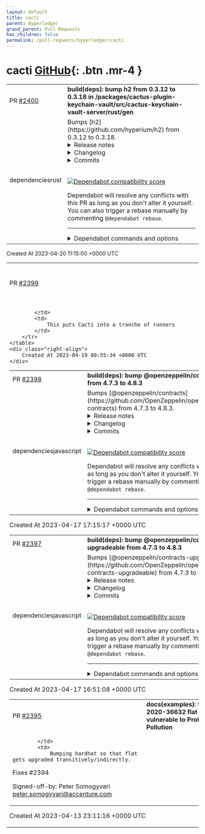 ```yaml
---
layout: default
title: cacti
parent: Hyperledger
grand_parent: Pull Requests
has_children: false
permalink: /pull-requests/hyperledger/cacti
---
```


# cacti <span class="fs-3 right-align">[GitHub](https://github.com/hyperledger/cacti){: .btn .mr-4 }</span>


<div>
    <table>
        <tr>
            <td>
                PR <a href="https://github.com/hyperledger/cacti/pull/2400" class=".btn">#2400</a>
            </td>
            <td>
                <b>
                    build(deps): bump h2 from 0.3.12 to 0.3.18 in /packages/cactus-plugin-keychain-vault/src/cactus-keychain-vault-server/rust/gen
                </b>
            </td>
        </tr>
        <tr>
            <td>
                <span class="chip">dependencies</span><span class="chip">rust</span>
            </td>
            <td>
                Bumps [h2](https://github.com/hyperium/h2) from 0.3.12 to 0.3.18.
<details>
<summary>Release notes</summary>
<p><em>Sourced from <a href="https://github.com/hyperium/h2/releases">h2's releases</a>.</em></p>
<blockquote>
<h2>v0.3.18</h2>
<h2>What's Changed</h2>
<ul>
<li>fix: pending-accept remotely-reset streams pattern was checking is_local by <a href="https://github.com/seanmonstar"><code>@​seanmonstar</code></a> in <a href="https://redirect.github.com/hyperium/h2/pull/676">hyperium/h2#676</a></li>
</ul>
<h2>v0.3.17</h2>
<h2>What's Changed</h2>
<ul>
<li>Add <code>Error::is_library()</code> method to check if the originated inside <code>h2</code>.</li>
<li>Add <code>max_pending_accept_reset_streams(usize)</code> option to client and server
builders.</li>
<li>Fix theoretical memory growth when receiving too many HEADERS and then
RST_STREAM frames faster than an application can accept them off the queue.
(CVE-2023-26964)</li>
</ul>
<h2>v0.3.16</h2>
<h2>What's Changed</h2>
<ul>
<li>Set <code>Protocol</code> extension on requests when received Extended CONNECT requests.</li>
<li>Remove <code>B: Unpin + 'static</code> bound requiremented of bufs</li>
<li>Fix releasing of frames when stream is finished, reducing memory usage.</li>
<li>Fix panic when trying to send data and connection window is available, but stream window is not.</li>
<li>Fix spurious wakeups when stream capacity is not available.</li>
</ul>
<h2>New Contributors</h2>
<ul>
<li><a href="https://github.com/vi"><code>@​vi</code></a> made their first contribution in <a href="https://redirect.github.com/hyperium/h2/pull/646">hyperium/h2#646</a></li>
<li><a href="https://github.com/silence-coding"><code>@​silence-coding</code></a> made their first contribution in <a href="https://redirect.github.com/hyperium/h2/pull/651">hyperium/h2#651</a></li>
<li><a href="https://github.com/gtsiam"><code>@​gtsiam</code></a> made their first contribution in <a href="https://redirect.github.com/hyperium/h2/pull/649">hyperium/h2#649</a></li>
<li><a href="https://github.com/howardjohn"><code>@​howardjohn</code></a> made their first contribution in <a href="https://redirect.github.com/hyperium/h2/pull/658">hyperium/h2#658</a></li>
<li><a href="https://github.com/cloneable"><code>@​cloneable</code></a> made their first contribution in <a href="https://redirect.github.com/hyperium/h2/pull/655">hyperium/h2#655</a></li>
<li><a href="https://github.com/aftersnow"><code>@​aftersnow</code></a> made their first contribution in <a href="https://redirect.github.com/hyperium/h2/pull/657">hyperium/h2#657</a></li>
<li><a href="https://github.com/vadim-eg"><code>@​vadim-eg</code></a> made their first contribution in <a href="https://redirect.github.com/hyperium/h2/pull/661">hyperium/h2#661</a></li>
</ul>
<h2>v0.3.15</h2>
<h2>What's Changed</h2>
<ul>
<li>Remove <code>B: Buf</code> bound on <code>SendStream</code>'s parameter by <a href="https://github.com/djkoloski"><code>@​djkoloski</code></a> in <a href="https://redirect.github.com/hyperium/h2/pull/614">hyperium/h2#614</a></li>
<li>add accessor for StreamId u32 by <a href="https://github.com/ehaydenr"><code>@​ehaydenr</code></a> in <a href="https://redirect.github.com/hyperium/h2/pull/639">hyperium/h2#639</a></li>
</ul>
<h2>New Contributors</h2>
<ul>
<li><a href="https://github.com/ehaydenr"><code>@​ehaydenr</code></a> made their first contribution in <a href="https://redirect.github.com/hyperium/h2/pull/639">hyperium/h2#639</a></li>
</ul>
<h2>v0.3.14</h2>
<ul>
<li>Add <code>Error::is_reset</code> function.</li>
<li>Bump MSRV to Rust 1.56.</li>
<li>Return <code>RST_STREAM(NO_ERROR)</code> when the server early responds.</li>
</ul>
<h2>New Contributors</h2>
<ul>
<li><a href="https://github.com/djkoloski"><code>@​djkoloski</code></a> made their first contribution in <a href="https://redirect.github.com/hyperium/h2/pull/616">hyperium/h2#616</a></li>
<li><a href="https://github.com/bruceg"><code>@​bruceg</code></a> made their first contribution in <a href="https://redirect.github.com/hyperium/h2/pull/618">hyperium/h2#618</a></li>
<li><a href="https://github.com/ryanrussell"><code>@​ryanrussell</code></a> made their first contribution in <a href="https://redirect.github.com/hyperium/h2/pull/620">hyperium/h2#620</a></li>
<li><a href="https://github.com/kckeiks"><code>@​kckeiks</code></a> made their first contribution in <a href="https://redirect.github.com/hyperium/h2/pull/625">hyperium/h2#625</a></li>
<li><a href="https://github.com/erebe"><code>@​erebe</code></a> made their first contribution in <a href="https://redirect.github.com/hyperium/h2/pull/634">hyperium/h2#634</a></li>
</ul>
<!-- raw HTML omitted -->
</blockquote>
<p>... (truncated)</p>
</details>
<details>
<summary>Changelog</summary>
<p><em>Sourced from <a href="https://github.com/hyperium/h2/blob/master/CHANGELOG.md">h2's changelog</a>.</em></p>
<blockquote>
<h1>0.3.18 (April 17, 2023)</h1>
<ul>
<li>Fix panic because of opposite check in <code>is_remote_local()</code>.</li>
</ul>
<h1>0.3.17 (April 13, 2023)</h1>
<ul>
<li>Add <code>Error::is_library()</code> method to check if the originated inside <code>h2</code>.</li>
<li>Add <code>max_pending_accept_reset_streams(usize)</code> option to client and server
builders.</li>
<li>Fix theoretical memory growth when receiving too many HEADERS and then
RST_STREAM frames faster than an application can accept them off the queue.
(CVE-2023-26964)</li>
</ul>
<h1>0.3.16 (February 27, 2023)</h1>
<ul>
<li>Set <code>Protocol</code> extension on requests when received Extended CONNECT requests.</li>
<li>Remove <code>B: Unpin + 'static</code> bound requiremented of bufs</li>
<li>Fix releasing of frames when stream is finished, reducing memory usage.</li>
<li>Fix panic when trying to send data and connection window is available, but stream window is not.</li>
<li>Fix spurious wakeups when stream capacity is not available.</li>
</ul>
<h1>0.3.15 (October 21, 2022)</h1>
<ul>
<li>Remove <code>B: Buf</code> bound on <code>SendStream</code>'s parameter</li>
<li>add accessor for <code>StreamId</code> u32</li>
</ul>
<h1>0.3.14 (August 16, 2022)</h1>
<ul>
<li>Add <code>Error::is_reset</code> function.</li>
<li>Bump MSRV to Rust 1.56.</li>
<li>Return <code>RST_STREAM(NO_ERROR)</code> when the server early responds.</li>
</ul>
<h1>0.3.13 (March 31, 2022)</h1>
<ul>
<li>Update private internal <code>tokio-util</code> dependency.</li>
</ul>
</blockquote>
</details>
<details>
<summary>Commits</summary>
<ul>
<li><a href="https://github.com/hyperium/h2/commit/1b9f0704ff24d5f7939d16162082c5a764a0bfaa"><code>1b9f070</code></a> v0.3.18</li>
<li><a href="https://github.com/hyperium/h2/commit/1c6fa285afe436ca2a1f8abd38a6389353f360b6"><code>1c6fa28</code></a> fix: pending-accept remotely-reset streams pattern was checking is_local</li>
<li><a href="https://github.com/hyperium/h2/commit/af4bcacf6d3770e9e3dc10fdc631fc8c0bdd472b"><code>af4bcac</code></a> v0.3.17</li>
<li><a href="https://github.com/hyperium/h2/commit/d3f37e9fbad6608ba74419c355eb1892bd55d977"><code>d3f37e9</code></a> feat: add <code>max_pending_accept_reset_streams(n)</code> options</li>
<li><a href="https://github.com/hyperium/h2/commit/5bc8e72e5fcbd8ae2d3d9bc78a1c0ef0040bcc39"><code>5bc8e72</code></a> fix: limit the amount of pending-accept reset streams</li>
<li><a href="https://github.com/hyperium/h2/commit/8088ca658d90a3874fb6b136b85776424265295b"><code>8088ca6</code></a> feat: add Error::is_library method</li>
<li><a href="https://github.com/hyperium/h2/commit/481c31d5283bf32b90c83388c037494548934971"><code>481c31d</code></a> chore: Use Cargo metadata for the MSRV build job</li>
<li><a href="https://github.com/hyperium/h2/commit/d3d50ef8123f0a1b6d16faa2d9edc01418da7c00"><code>d3d50ef</code></a> chore: Replace unmaintained/outdated GitHub Actions</li>
<li><a href="https://github.com/hyperium/h2/commit/45b9bccdfcb26cfe9907123a1e975a22eb84c44f"><code>45b9bcc</code></a> chore: set rust-version in Cargo.toml (<a href="https://redirect.github.com/hyperium/h2/issues/664">#664</a>)</li>
<li><a href="https://github.com/hyperium/h2/commit/b9dcd39915420ab1d9f4a8ad0f96c86af8f86558"><code>b9dcd39</code></a> v0.3.16</li>
<li>Additional commits viewable in <a href="https://github.com/hyperium/h2/compare/v0.3.12...v0.3.18">compare view</a></li>
</ul>
</details>
<br />


[![Dependabot compatibility score](https://dependabot-badges.githubapp.com/badges/compatibility_score?dependency-name=h2&package-manager=cargo&previous-version=0.3.12&new-version=0.3.18)](https://docs.github.com/en/github/managing-security-vulnerabilities/about-dependabot-security-updates#about-compatibility-scores)

Dependabot will resolve any conflicts with this PR as long as you don't alter it yourself. You can also trigger a rebase manually by commenting `@dependabot rebase`.

[//]: # (dependabot-automerge-start)
[//]: # (dependabot-automerge-end)

---

<details>
<summary>Dependabot commands and options</summary>
<br />

You can trigger Dependabot actions by commenting on this PR:
- `@dependabot rebase` will rebase this PR
- `@dependabot recreate` will recreate this PR, overwriting any edits that have been made to it
- `@dependabot merge` will merge this PR after your CI passes on it
- `@dependabot squash and merge` will squash and merge this PR after your CI passes on it
- `@dependabot cancel merge` will cancel a previously requested merge and block automerging
- `@dependabot reopen` will reopen this PR if it is closed
- `@dependabot close` will close this PR and stop Dependabot recreating it. You can achieve the same result by closing it manually
- `@dependabot ignore this major version` will close this PR and stop Dependabot creating any more for this major version (unless you reopen the PR or upgrade to it yourself)
- `@dependabot ignore this minor version` will close this PR and stop Dependabot creating any more for this minor version (unless you reopen the PR or upgrade to it yourself)
- `@dependabot ignore this dependency` will close this PR and stop Dependabot creating any more for this dependency (unless you reopen the PR or upgrade to it yourself)
You can disable automated security fix PRs for this repo from the [Security Alerts page](https://github.com/hyperledger/cacti/network/alerts).

</details>
            </td>
        </tr>
    </table>
    <div class="right-align">
        Created At 2023-04-20 11:15:00 +0000 UTC
    </div>
</div>

<div>
    <table>
        <tr>
            <td>
                PR <a href="https://github.com/hyperledger/cacti/pull/2399" class=".btn">#2399</a>
            </td>
            <td>
                <b>
                    chore(ci): move to dedicated Cacti runners
                </b>
            </td>
        </tr>
        <tr>
            <td>
                
            </td>
            <td>
                This puts Cacti into a tranche of runners
            </td>
        </tr>
    </table>
    <div class="right-align">
        Created At 2023-04-19 00:55:34 +0000 UTC
    </div>
</div>

<div>
    <table>
        <tr>
            <td>
                PR <a href="https://github.com/hyperledger/cacti/pull/2398" class=".btn">#2398</a>
            </td>
            <td>
                <b>
                    build(deps): bump @openzeppelin/contracts from 4.7.3 to 4.8.3
                </b>
            </td>
        </tr>
        <tr>
            <td>
                <span class="chip">dependencies</span><span class="chip">javascript</span>
            </td>
            <td>
                Bumps [@openzeppelin/contracts](https://github.com/OpenZeppelin/openzeppelin-contracts) from 4.7.3 to 4.8.3.
<details>
<summary>Release notes</summary>
<p><em>Sourced from <a href="https://github.com/OpenZeppelin/openzeppelin-contracts/releases"><code>@​openzeppelin/contracts</code>'s releases</a>.</em></p>
<blockquote>
<h2>v4.8.3</h2>
<blockquote>
<p><strong>Note</strong>
This release contains fixes for <a href="https://github.com/OpenZeppelin/openzeppelin-contracts/security/advisories/GHSA-mx2q-35m2-x2rh">https://github.com/OpenZeppelin/openzeppelin-contracts/security/advisories/GHSA-mx2q-35m2-x2rh</a> and <a href="https://github.com/OpenZeppelin/openzeppelin-contracts/security/advisories/GHSA-93hq-5wgc-jc82">https://github.com/OpenZeppelin/openzeppelin-contracts/security/advisories/GHSA-93hq-5wgc-jc82</a>.</p>
</blockquote>
<ul>
<li><code>GovernorCompatibilityBravo</code>: Fix encoding of proposal data when signatures are missing.</li>
<li><code>TransparentUpgradeableProxy</code>: Fix transparency in case of selector clash with non-decodable calldata or payable mutability. (<a href="https://redirect.github.com/OpenZeppelin/openzeppelin-contracts/pull/4154">#4154</a>)</li>
</ul>
<h2>v4.8.2</h2>
<blockquote>
<p><strong>Note</strong>
This release contains a fix for <a href="https://github.com/OpenZeppelin/openzeppelin-contracts/security/advisories/GHSA-878m-3g6q-594q">https://github.com/OpenZeppelin/openzeppelin-contracts/security/advisories/GHSA-878m-3g6q-594q</a>.</p>
</blockquote>
<ul>
<li><code>ERC721Consecutive</code>: Fixed a bug when <code>_mintConsecutive</code> is used for batches of size 1 that could lead to balance overflow. Refer to the breaking changes section in the changelog for a note on the behavior of <code>ERC721._beforeTokenTransfer</code>.</li>
</ul>
<h3>Breaking changes</h3>
<ul>
<li><code>ERC721</code>: The internal function <code>_beforeTokenTransfer</code> no longer updates balances, which it previously did when <code>batchSize</code> was greater than 1. This change has no consequence unless a custom ERC721 extension is explicitly invoking <code>_beforeTokenTransfer</code>. Balance updates in extensions must now be done explicitly using <code>__unsafe_increaseBalance</code>, with a name that indicates that there is an invariant that has to be manually verified.</li>
</ul>
<h2>v4.8.1</h2>
<ul>
<li><code>ERC4626</code>: Use staticcall instead of call when fetching underlying ERC-20 decimals. (<a href="https://redirect.github.com/OpenZeppelin/openzeppelin-contracts/pull/3943">#3943</a>)</li>
</ul>
<h2>v4.8.0</h2>
<blockquote>
<p><strong>Note</strong>
Don't miss the section on <strong>Breaking changes</strong> at the end.</p>
</blockquote>
<ul>
<li><code>TimelockController</code>: Added a new <code>admin</code> constructor parameter that is assigned the admin role instead of the deployer account. (<a href="https://redirect.github.com/OpenZeppelin/openzeppelin-contracts/pull/3722">#3722</a>)</li>
<li><code>Initializable</code>: add internal functions <code>_getInitializedVersion</code> and <code>_isInitializing</code> (<a href="https://redirect.github.com/OpenZeppelin/openzeppelin-contracts/pull/3598">#3598</a>)</li>
<li><code>ERC165Checker</code>: add <code>supportsERC165InterfaceUnchecked</code> for consulting individual interfaces without the full ERC165 protocol. (<a href="https://redirect.github.com/OpenZeppelin/openzeppelin-contracts/pull/3339">#3339</a>)</li>
<li><code>Address</code>: optimize <code>functionCall</code> by calling <code>functionCallWithValue</code> directly. (<a href="https://redirect.github.com/OpenZeppelin/openzeppelin-contracts/pull/3468">#3468</a>)</li>
<li><code>Address</code>: optimize <code>functionCall</code> functions by checking contract size only if there is no returned data. (<a href="https://redirect.github.com/OpenZeppelin/openzeppelin-contracts/pull/3469">#3469</a>)</li>
<li><code>Governor</code>: make the <code>relay</code> function payable, and add support for EOA payments. (<a href="https://redirect.github.com/OpenZeppelin/openzeppelin-contracts/pull/3730">#3730</a>)</li>
<li><code>GovernorCompatibilityBravo</code>: remove unused <code>using</code> statements. (<a href="https://redirect.github.com/OpenZeppelin/openzeppelin-contracts/pull/3506">#3506</a>)</li>
<li><code>ERC20</code>: optimize <code>_transfer</code>, <code>_mint</code> and <code>_burn</code> by using <code>unchecked</code> arithmetic when possible. (<a href="https://redirect.github.com/OpenZeppelin/openzeppelin-contracts/pull/3513">#3513</a>)</li>
<li><code>ERC20Votes</code>, <code>ERC721Votes</code>: optimize <code>getPastVotes</code> for looking up recent checkpoints. (<a href="https://redirect.github.com/OpenZeppelin/openzeppelin-contracts/pull/3673">#3673</a>)</li>
<li><code>ERC20FlashMint</code>: add an internal <code>_flashFee</code> function for overriding. (<a href="https://redirect.github.com/OpenZeppelin/openzeppelin-contracts/pull/3551">#3551</a>)</li>
<li><code>ERC4626</code>: use the same <code>decimals()</code> as the underlying asset by default (if available). (<a href="https://redirect.github.com/OpenZeppelin/openzeppelin-contracts/pull/3639">#3639</a>)</li>
<li><code>ERC4626</code>: add internal <code>_initialConvertToShares</code> and <code>_initialConvertToAssets</code> functions to customize empty vaults behavior. (<a href="https://redirect.github.com/OpenZeppelin/openzeppelin-contracts/pull/3639">#3639</a>)</li>
<li><code>ERC721</code>: optimize transfers by making approval clearing implicit instead of emitting an event. (<a href="https://redirect.github.com/OpenZeppelin/openzeppelin-contracts/pull/3481">#3481</a>)</li>
<li><code>ERC721</code>: optimize burn by making approval clearing implicit instead of emitting an event. (<a href="https://redirect.github.com/OpenZeppelin/openzeppelin-contracts/pull/3538">#3538</a>)</li>
<li><code>ERC721</code>: Fix balance accounting when a custom <code>_beforeTokenTransfer</code> hook results in a transfer of the token under consideration. (<a href="https://redirect.github.com/OpenZeppelin/openzeppelin-contracts/pull/3611">#3611</a>)</li>
<li><code>ERC721</code>: use unchecked arithmetic for balance updates. (<a href="https://redirect.github.com/OpenZeppelin/openzeppelin-contracts/pull/3524">#3524</a>)</li>
<li><code>ERC721Consecutive</code>: Implementation of EIP-2309 that allows batch minting of ERC721 tokens during construction. (<a href="https://redirect.github.com/OpenZeppelin/openzeppelin-contracts/pull/3311">#3311</a>)</li>
<li><code>ReentrancyGuard</code>: Reduce code size impact of the modifier by using internal functions. (<a href="https://redirect.github.com/OpenZeppelin/openzeppelin-contracts/pull/3515">#3515</a>)</li>
<li><code>SafeCast</code>: optimize downcasting of signed integers. (<a href="https://redirect.github.com/OpenZeppelin/openzeppelin-contracts/pull/3565">#3565</a>)</li>
<li><code>ECDSA</code>: Remove redundant check on the <code>v</code> value. (<a href="https://redirect.github.com/OpenZeppelin/openzeppelin-contracts/pull/3591">#3591</a>)</li>
<li><code>VestingWallet</code>: add <code>releasable</code> getters. (<a href="https://redirect.github.com/OpenZeppelin/openzeppelin-contracts/pull/3580">#3580</a>)</li>
<li><code>VestingWallet</code>: remove unused library <code>Math.sol</code>. (<a href="https://redirect.github.com/OpenZeppelin/openzeppelin-contracts/pull/3605">#3605</a>)</li>
<li><code>VestingWallet</code>: make constructor payable. (<a href="https://redirect.github.com/OpenZeppelin/openzeppelin-contracts/pull/3665">#3665</a>)</li>
<li><code>Create2</code>: optimize address computation by using assembly instead of <code>abi.encodePacked</code>. (<a href="https://redirect.github.com/OpenZeppelin/openzeppelin-contracts/pull/3600">#3600</a>)</li>
<li><code>Clones</code>: optimized the assembly to use only the scratch space during deployments, and optimized <code>predictDeterministicAddress</code> to use fewer operations. (<a href="https://redirect.github.com/OpenZeppelin/openzeppelin-contracts/pull/3640">#3640</a>)</li>
<li><code>Checkpoints</code>: Use procedural generation to support multiple key/value lengths. (<a href="https://redirect.github.com/OpenZeppelin/openzeppelin-contracts/pull/3589">#3589</a>)</li>
</ul>
<!-- raw HTML omitted -->
</blockquote>
<p>... (truncated)</p>
</details>
<details>
<summary>Changelog</summary>
<p><em>Sourced from <a href="https://github.com/OpenZeppelin/openzeppelin-contracts/blob/v4.8.3/CHANGELOG.md"><code>@​openzeppelin/contracts</code>'s changelog</a>.</em></p>
<blockquote>
<h2>4.8.3 (2023-04-13)</h2>
<ul>
<li><code>GovernorCompatibilityBravo</code>: Fix encoding of proposal data when signatures are missing.</li>
<li><code>TransparentUpgradeableProxy</code>: Fix transparency in case of selector clash with non-decodable calldata or payable mutability. (<a href="https://redirect.github.com/OpenZeppelin/openzeppelin-contracts/pull/4154">#4154</a>)</li>
</ul>
<h2>4.8.2 (2023-03-02)</h2>
<ul>
<li><code>ERC721Consecutive</code>: Fixed a bug when <code>_mintConsecutive</code> is used for batches of size 1 that could lead to balance overflow. Refer to the breaking changes section in the changelog for a note on the behavior of <code>ERC721._beforeTokenTransfer</code>.</li>
</ul>
<h3>Breaking changes</h3>
<ul>
<li><code>ERC721</code>: The internal function <code>_beforeTokenTransfer</code> no longer updates balances, which it previously did when <code>batchSize</code> was greater than 1. This change has no consequence unless a custom ERC721 extension is explicitly invoking <code>_beforeTokenTransfer</code>. Balance updates in extensions must now be done explicitly using <code>__unsafe_increaseBalance</code>, with a name that indicates that there is an invariant that has to be manually verified.</li>
</ul>
<h2>4.8.1 (2023-01-13)</h2>
<ul>
<li><code>ERC4626</code>: Use staticcall instead of call when fetching underlying ERC-20 decimals. (<a href="https://redirect.github.com/OpenZeppelin/openzeppelin-contracts/pull/3943">#3943</a>)</li>
</ul>
<h2>4.8.0 (2022-11-08)</h2>
<ul>
<li><code>TimelockController</code>: Added a new <code>admin</code> constructor parameter that is assigned the admin role instead of the deployer account. (<a href="https://redirect.github.com/OpenZeppelin/openzeppelin-contracts/pull/3722">#3722</a>)</li>
<li><code>Initializable</code>: add internal functions <code>_getInitializedVersion</code> and <code>_isInitializing</code> (<a href="https://redirect.github.com/OpenZeppelin/openzeppelin-contracts/pull/3598">#3598</a>)</li>
<li><code>ERC165Checker</code>: add <code>supportsERC165InterfaceUnchecked</code> for consulting individual interfaces without the full ERC165 protocol. (<a href="https://redirect.github.com/OpenZeppelin/openzeppelin-contracts/pull/3339">#3339</a>)</li>
<li><code>Address</code>: optimize <code>functionCall</code> by calling <code>functionCallWithValue</code> directly. (<a href="https://redirect.github.com/OpenZeppelin/openzeppelin-contracts/pull/3468">#3468</a>)</li>
<li><code>Address</code>: optimize <code>functionCall</code> functions by checking contract size only if there is no returned data. (<a href="https://redirect.github.com/OpenZeppelin/openzeppelin-contracts/pull/3469">#3469</a>)</li>
<li><code>Governor</code>: make the <code>relay</code> function payable, and add support for EOA payments. (<a href="https://redirect.github.com/OpenZeppelin/openzeppelin-contracts/pull/3730">#3730</a>)</li>
<li><code>GovernorCompatibilityBravo</code>: remove unused <code>using</code> statements. (<a href="https://redirect.github.com/OpenZeppelin/openzeppelin-contracts/pull/3506">#3506</a>)</li>
<li><code>ERC20</code>: optimize <code>_transfer</code>, <code>_mint</code> and <code>_burn</code> by using <code>unchecked</code> arithmetic when possible. (<a href="https://redirect.github.com/OpenZeppelin/openzeppelin-contracts/pull/3513">#3513</a>)</li>
<li><code>ERC20Votes</code>, <code>ERC721Votes</code>: optimize <code>getPastVotes</code> for looking up recent checkpoints. (<a href="https://redirect.github.com/OpenZeppelin/openzeppelin-contracts/pull/3673">#3673</a>)</li>
<li><code>ERC20FlashMint</code>: add an internal <code>_flashFee</code> function for overriding. (<a href="https://redirect.github.com/OpenZeppelin/openzeppelin-contracts/pull/3551">#3551</a>)</li>
<li><code>ERC4626</code>: use the same <code>decimals()</code> as the underlying asset by default (if available). (<a href="https://redirect.github.com/OpenZeppelin/openzeppelin-contracts/pull/3639">#3639</a>)</li>
<li><code>ERC4626</code>: add internal <code>_initialConvertToShares</code> and <code>_initialConvertToAssets</code> functions to customize empty vaults behavior. (<a href="https://redirect.github.com/OpenZeppelin/openzeppelin-contracts/pull/3639">#3639</a>)</li>
<li><code>ERC721</code>: optimize transfers by making approval clearing implicit instead of emitting an event. (<a href="https://redirect.github.com/OpenZeppelin/openzeppelin-contracts/pull/3481">#3481</a>)</li>
<li><code>ERC721</code>: optimize burn by making approval clearing implicit instead of emitting an event. (<a href="https://redirect.github.com/OpenZeppelin/openzeppelin-contracts/pull/3538">#3538</a>)</li>
<li><code>ERC721</code>: Fix balance accounting when a custom <code>_beforeTokenTransfer</code> hook results in a transfer of the token under consideration. (<a href="https://redirect.github.com/OpenZeppelin/openzeppelin-contracts/pull/3611">#3611</a>)</li>
<li><code>ERC721</code>: use unchecked arithmetic for balance updates. (<a href="https://redirect.github.com/OpenZeppelin/openzeppelin-contracts/pull/3524">#3524</a>)</li>
<li><code>ERC721Consecutive</code>: Implementation of EIP-2309 that allows batch minting of ERC721 tokens during construction. (<a href="https://redirect.github.com/OpenZeppelin/openzeppelin-contracts/pull/3311">#3311</a>)</li>
<li><code>ReentrancyGuard</code>: Reduce code size impact of the modifier by using internal functions. (<a href="https://redirect.github.com/OpenZeppelin/openzeppelin-contracts/pull/3515">#3515</a>)</li>
<li><code>SafeCast</code>: optimize downcasting of signed integers. (<a href="https://redirect.github.com/OpenZeppelin/openzeppelin-contracts/pull/3565">#3565</a>)</li>
<li><code>ECDSA</code>: Remove redundant check on the <code>v</code> value. (<a href="https://redirect.github.com/OpenZeppelin/openzeppelin-contracts/pull/3591">#3591</a>)</li>
<li><code>VestingWallet</code>: add <code>releasable</code> getters. (<a href="https://redirect.github.com/OpenZeppelin/openzeppelin-contracts/pull/3580">#3580</a>)</li>
<li><code>VestingWallet</code>: remove unused library <code>Math.sol</code>. (<a href="https://redirect.github.com/OpenZeppelin/openzeppelin-contracts/pull/3605">#3605</a>)</li>
<li><code>VestingWallet</code>: make constructor payable. (<a href="https://redirect.github.com/OpenZeppelin/openzeppelin-contracts/pull/3665">#3665</a>)</li>
<li><code>Create2</code>: optimize address computation by using assembly instead of <code>abi.encodePacked</code>. (<a href="https://redirect.github.com/OpenZeppelin/openzeppelin-contracts/pull/3600">#3600</a>)</li>
<li><code>Clones</code>: optimized the assembly to use only the scratch space during deployments, and optimized <code>predictDeterministicAddress</code> to use fewer operations. (<a href="https://redirect.github.com/OpenZeppelin/openzeppelin-contracts/pull/3640">#3640</a>)</li>
<li><code>Checkpoints</code>: Use procedural generation to support multiple key/value lengths. (<a href="https://redirect.github.com/OpenZeppelin/openzeppelin-contracts/pull/3589">#3589</a>)</li>
<li><code>Checkpoints</code>: Add new lookup mechanisms. (<a href="https://redirect.github.com/OpenZeppelin/openzeppelin-contracts/pull/3589">#3589</a>)</li>
<li><code>Arrays</code>: Add <code>unsafeAccess</code> functions that allow reading and writing to an element in a storage array bypassing Solidity's &quot;out-of-bounds&quot; check. (<a href="https://redirect.github.com/OpenZeppelin/openzeppelin-contracts/pull/3589">#3589</a>)</li>
<li><code>Strings</code>: optimize <code>toString</code>. (<a href="https://redirect.github.com/OpenZeppelin/openzeppelin-contracts/pull/3573">#3573</a>)</li>
<li><code>Ownable2Step</code>: extension of <code>Ownable</code> that makes the ownership transfers a two step process. (<a href="https://redirect.github.com/OpenZeppelin/openzeppelin-contracts/pull/3620">#3620</a>)</li>
<li><code>Math</code> and <code>SignedMath</code>: optimize function <code>max</code> by using <code>&gt;</code> instead of <code>&gt;=</code>. (<a href="https://redirect.github.com/OpenZeppelin/openzeppelin-contracts/pull/3679">#3679</a>)</li>
</ul>
<!-- raw HTML omitted -->
</blockquote>
<p>... (truncated)</p>
</details>
<details>
<summary>Commits</summary>
<ul>
<li><a href="https://github.com/OpenZeppelin/openzeppelin-contracts/commit/0a25c1940ca220686588c4af3ec526f725fe2582"><code>0a25c19</code></a> 4.8.3</li>
<li><a href="https://github.com/OpenZeppelin/openzeppelin-contracts/commit/7bdd255a0594b5fd907a364c177cc2fea401332c"><code>7bdd255</code></a> Update changelog</li>
<li><a href="https://github.com/OpenZeppelin/openzeppelin-contracts/commit/ea595f59605534945a3d349a2f86a26fc7d3b9d1"><code>ea595f5</code></a> Merge pull request from GHSA-93hq-5wgc-jc82</li>
<li><a href="https://github.com/OpenZeppelin/openzeppelin-contracts/commit/61b45a28500e6996fc980c1101b9e0d321f80243"><code>61b45a2</code></a> Improve docs for transparent proxy (<a href="https://redirect.github.com/OpenZeppelin/openzeppelin-contracts/issues/4181">#4181</a>)</li>
<li><a href="https://github.com/OpenZeppelin/openzeppelin-contracts/commit/db9ee953a17166a51fff42b3c4a29203ef92a492"><code>db9ee95</code></a> Merge changesets for transparency improvements (<a href="https://redirect.github.com/OpenZeppelin/openzeppelin-contracts/issues/4165">#4165</a>)</li>
<li><a href="https://github.com/OpenZeppelin/openzeppelin-contracts/commit/c01ea99123a9be7494557b6b2ca5942c6be487f9"><code>c01ea99</code></a> Fix TransparentUpgradeableProxy's transparency (<a href="https://redirect.github.com/OpenZeppelin/openzeppelin-contracts/issues/4154">#4154</a>)</li>
<li><a href="https://github.com/OpenZeppelin/openzeppelin-contracts/commit/8dfeb5d79e6a31dce4ddcd6983db0e0456a02cf2"><code>8dfeb5d</code></a> Improve TransparentUpgradeableProxy's transparency (<a href="https://redirect.github.com/OpenZeppelin/openzeppelin-contracts/issues/3977">#3977</a>)</li>
<li><a href="https://github.com/OpenZeppelin/openzeppelin-contracts/commit/9eee01c5a2757fa9bf8421a2810776b885995d2f"><code>9eee01c</code></a> Bump and pin Forge Std submodule (<a href="https://redirect.github.com/OpenZeppelin/openzeppelin-contracts/issues/4102">#4102</a>)</li>
<li><a href="https://github.com/OpenZeppelin/openzeppelin-contracts/commit/d00acef4059807535af0bd0dd0ddf619747a044b"><code>d00acef</code></a> 4.8.2</li>
<li><a href="https://github.com/OpenZeppelin/openzeppelin-contracts/commit/ab9cc4c4dbdd3be4a2e0935a76c160b31fb9deba"><code>ab9cc4c</code></a> Ignore reentrancy in<code>executeBatch</code> and update Slither config (<a href="https://redirect.github.com/OpenZeppelin/openzeppelin-contracts/issues/3955">#3955</a>)</li>
<li>Additional commits viewable in <a href="https://github.com/OpenZeppelin/openzeppelin-contracts/compare/v4.7.3...v4.8.3">compare view</a></li>
</ul>
</details>
<br />


[![Dependabot compatibility score](https://dependabot-badges.githubapp.com/badges/compatibility_score?dependency-name=@openzeppelin/contracts&package-manager=npm_and_yarn&previous-version=4.7.3&new-version=4.8.3)](https://docs.github.com/en/github/managing-security-vulnerabilities/about-dependabot-security-updates#about-compatibility-scores)

Dependabot will resolve any conflicts with this PR as long as you don't alter it yourself. You can also trigger a rebase manually by commenting `@dependabot rebase`.

[//]: # (dependabot-automerge-start)
[//]: # (dependabot-automerge-end)

---

<details>
<summary>Dependabot commands and options</summary>
<br />

You can trigger Dependabot actions by commenting on this PR:
- `@dependabot rebase` will rebase this PR
- `@dependabot recreate` will recreate this PR, overwriting any edits that have been made to it
- `@dependabot merge` will merge this PR after your CI passes on it
- `@dependabot squash and merge` will squash and merge this PR after your CI passes on it
- `@dependabot cancel merge` will cancel a previously requested merge and block automerging
- `@dependabot reopen` will reopen this PR if it is closed
- `@dependabot close` will close this PR and stop Dependabot recreating it. You can achieve the same result by closing it manually
- `@dependabot ignore this major version` will close this PR and stop Dependabot creating any more for this major version (unless you reopen the PR or upgrade to it yourself)
- `@dependabot ignore this minor version` will close this PR and stop Dependabot creating any more for this minor version (unless you reopen the PR or upgrade to it yourself)
- `@dependabot ignore this dependency` will close this PR and stop Dependabot creating any more for this dependency (unless you reopen the PR or upgrade to it yourself)
You can disable automated security fix PRs for this repo from the [Security Alerts page](https://github.com/hyperledger/cacti/network/alerts).

</details>
            </td>
        </tr>
    </table>
    <div class="right-align">
        Created At 2023-04-17 17:15:17 +0000 UTC
    </div>
</div>

<div>
    <table>
        <tr>
            <td>
                PR <a href="https://github.com/hyperledger/cacti/pull/2397" class=".btn">#2397</a>
            </td>
            <td>
                <b>
                    build(deps): bump @openzeppelin/contracts-upgradeable from 4.7.3 to 4.8.3
                </b>
            </td>
        </tr>
        <tr>
            <td>
                <span class="chip">dependencies</span><span class="chip">javascript</span>
            </td>
            <td>
                Bumps [@openzeppelin/contracts-upgradeable](https://github.com/OpenZeppelin/openzeppelin-contracts-upgradeable) from 4.7.3 to 4.8.3.
<details>
<summary>Release notes</summary>
<p><em>Sourced from <a href="https://github.com/OpenZeppelin/openzeppelin-contracts-upgradeable/releases"><code>@​openzeppelin/contracts-upgradeable</code>'s releases</a>.</em></p>
<blockquote>
<h2>v4.8.3</h2>
<blockquote>
<p><strong>Note</strong>
This release contains fixes for <a href="https://github.com/OpenZeppelin/openzeppelin-contracts/security/advisories/GHSA-mx2q-35m2-x2rh">https://github.com/OpenZeppelin/openzeppelin-contracts/security/advisories/GHSA-mx2q-35m2-x2rh</a> and <a href="https://github.com/OpenZeppelin/openzeppelin-contracts/security/advisories/GHSA-93hq-5wgc-jc82">https://github.com/OpenZeppelin/openzeppelin-contracts/security/advisories/GHSA-93hq-5wgc-jc82</a>.</p>
</blockquote>
<ul>
<li><code>GovernorCompatibilityBravo</code>: Fix encoding of proposal data when signatures are missing.</li>
<li><code>TransparentUpgradeableProxy</code>: Fix transparency in case of selector clash with non-decodable calldata or payable mutability. (<a href="https://redirect.github.com/OpenZeppelin/openzeppelin-contracts/pull/4154">#4154</a>)</li>
</ul>
<h2>v4.8.2</h2>
<blockquote>
<p><strong>Note</strong>
This release contains a fix for <a href="https://github.com/OpenZeppelin/openzeppelin-contracts/security/advisories/GHSA-878m-3g6q-594q">https://github.com/OpenZeppelin/openzeppelin-contracts/security/advisories/GHSA-878m-3g6q-594q</a>.</p>
</blockquote>
<ul>
<li><code>ERC721Consecutive</code>: Fixed a bug when <code>_mintConsecutive</code> is used for batches of size 1 that could lead to balance overflow. Refer to the breaking changes section in the changelog for a note on the behavior of <code>ERC721._beforeTokenTransfer</code>.</li>
</ul>
<h3>Breaking changes</h3>
<ul>
<li><code>ERC721</code>: The internal function <code>_beforeTokenTransfer</code> no longer updates balances, which it previously did when <code>batchSize</code> was greater than 1. This change has no consequence unless a custom ERC721 extension is explicitly invoking <code>_beforeTokenTransfer</code>. Balance updates in extensions must now be done explicitly using <code>__unsafe_increaseBalance</code>, with a name that indicates that there is an invariant that has to be manually verified.</li>
</ul>
<h2>v4.8.1</h2>
<ul>
<li><code>ERC4626</code>: Use staticcall instead of call when fetching underlying ERC-20 decimals. (<a href="https://redirect.github.com/OpenZeppelin/openzeppelin-contracts/pull/3943">#3943</a>)</li>
</ul>
<h2>v4.8.0</h2>
<blockquote>
<p><strong>Note</strong>
Don't miss the section on <strong>Breaking changes</strong> at the end.</p>
</blockquote>
<ul>
<li><code>TimelockController</code>: Added a new <code>admin</code> constructor parameter that is assigned the admin role instead of the deployer account. (<a href="https://redirect.github.com/OpenZeppelin/openzeppelin-contracts/pull/3722">#3722</a>)</li>
<li><code>Initializable</code>: add internal functions <code>_getInitializedVersion</code> and <code>_isInitializing</code> (<a href="https://redirect.github.com/OpenZeppelin/openzeppelin-contracts/pull/3598">#3598</a>)</li>
<li><code>ERC165Checker</code>: add <code>supportsERC165InterfaceUnchecked</code> for consulting individual interfaces without the full ERC165 protocol. (<a href="https://redirect.github.com/OpenZeppelin/openzeppelin-contracts/pull/3339">#3339</a>)</li>
<li><code>Address</code>: optimize <code>functionCall</code> by calling <code>functionCallWithValue</code> directly. (<a href="https://redirect.github.com/OpenZeppelin/openzeppelin-contracts/pull/3468">#3468</a>)</li>
<li><code>Address</code>: optimize <code>functionCall</code> functions by checking contract size only if there is no returned data. (<a href="https://redirect.github.com/OpenZeppelin/openzeppelin-contracts/pull/3469">#3469</a>)</li>
<li><code>Governor</code>: make the <code>relay</code> function payable, and add support for EOA payments. (<a href="https://redirect.github.com/OpenZeppelin/openzeppelin-contracts/pull/3730">#3730</a>)</li>
<li><code>GovernorCompatibilityBravo</code>: remove unused <code>using</code> statements. (<a href="https://redirect.github.com/OpenZeppelin/openzeppelin-contracts/pull/3506">#3506</a>)</li>
<li><code>ERC20</code>: optimize <code>_transfer</code>, <code>_mint</code> and <code>_burn</code> by using <code>unchecked</code> arithmetic when possible. (<a href="https://redirect.github.com/OpenZeppelin/openzeppelin-contracts/pull/3513">#3513</a>)</li>
<li><code>ERC20Votes</code>, <code>ERC721Votes</code>: optimize <code>getPastVotes</code> for looking up recent checkpoints. (<a href="https://redirect.github.com/OpenZeppelin/openzeppelin-contracts/pull/3673">#3673</a>)</li>
<li><code>ERC20FlashMint</code>: add an internal <code>_flashFee</code> function for overriding. (<a href="https://redirect.github.com/OpenZeppelin/openzeppelin-contracts/pull/3551">#3551</a>)</li>
<li><code>ERC4626</code>: use the same <code>decimals()</code> as the underlying asset by default (if available). (<a href="https://redirect.github.com/OpenZeppelin/openzeppelin-contracts/pull/3639">#3639</a>)</li>
<li><code>ERC4626</code>: add internal <code>_initialConvertToShares</code> and <code>_initialConvertToAssets</code> functions to customize empty vaults behavior. (<a href="https://redirect.github.com/OpenZeppelin/openzeppelin-contracts/pull/3639">#3639</a>)</li>
<li><code>ERC721</code>: optimize transfers by making approval clearing implicit instead of emitting an event. (<a href="https://redirect.github.com/OpenZeppelin/openzeppelin-contracts/pull/3481">#3481</a>)</li>
<li><code>ERC721</code>: optimize burn by making approval clearing implicit instead of emitting an event. (<a href="https://redirect.github.com/OpenZeppelin/openzeppelin-contracts/pull/3538">#3538</a>)</li>
<li><code>ERC721</code>: Fix balance accounting when a custom <code>_beforeTokenTransfer</code> hook results in a transfer of the token under consideration. (<a href="https://redirect.github.com/OpenZeppelin/openzeppelin-contracts/pull/3611">#3611</a>)</li>
<li><code>ERC721</code>: use unchecked arithmetic for balance updates. (<a href="https://redirect.github.com/OpenZeppelin/openzeppelin-contracts/pull/3524">#3524</a>)</li>
<li><code>ERC721Consecutive</code>: Implementation of EIP-2309 that allows batch minting of ERC721 tokens during construction. (<a href="https://redirect.github.com/OpenZeppelin/openzeppelin-contracts/pull/3311">#3311</a>)</li>
<li><code>ReentrancyGuard</code>: Reduce code size impact of the modifier by using internal functions. (<a href="https://redirect.github.com/OpenZeppelin/openzeppelin-contracts/pull/3515">#3515</a>)</li>
<li><code>SafeCast</code>: optimize downcasting of signed integers. (<a href="https://redirect.github.com/OpenZeppelin/openzeppelin-contracts/pull/3565">#3565</a>)</li>
<li><code>ECDSA</code>: Remove redundant check on the <code>v</code> value. (<a href="https://redirect.github.com/OpenZeppelin/openzeppelin-contracts/pull/3591">#3591</a>)</li>
<li><code>VestingWallet</code>: add <code>releasable</code> getters. (<a href="https://redirect.github.com/OpenZeppelin/openzeppelin-contracts/pull/3580">#3580</a>)</li>
<li><code>VestingWallet</code>: remove unused library <code>Math.sol</code>. (<a href="https://redirect.github.com/OpenZeppelin/openzeppelin-contracts/pull/3605">#3605</a>)</li>
<li><code>VestingWallet</code>: make constructor payable. (<a href="https://redirect.github.com/OpenZeppelin/openzeppelin-contracts/pull/3665">#3665</a>)</li>
<li><code>Create2</code>: optimize address computation by using assembly instead of <code>abi.encodePacked</code>. (<a href="https://redirect.github.com/OpenZeppelin/openzeppelin-contracts/pull/3600">#3600</a>)</li>
<li><code>Clones</code>: optimized the assembly to use only the scratch space during deployments, and optimized <code>predictDeterministicAddress</code> to use fewer operations. (<a href="https://redirect.github.com/OpenZeppelin/openzeppelin-contracts/pull/3640">#3640</a>)</li>
<li><code>Checkpoints</code>: Use procedural generation to support multiple key/value lengths. (<a href="https://redirect.github.com/OpenZeppelin/openzeppelin-contracts/pull/3589">#3589</a>)</li>
</ul>
<!-- raw HTML omitted -->
</blockquote>
<p>... (truncated)</p>
</details>
<details>
<summary>Changelog</summary>
<p><em>Sourced from <a href="https://github.com/OpenZeppelin/openzeppelin-contracts-upgradeable/blob/v4.8.3/CHANGELOG.md"><code>@​openzeppelin/contracts-upgradeable</code>'s changelog</a>.</em></p>
<blockquote>
<h2>4.8.3 (2023-04-13)</h2>
<ul>
<li><code>GovernorCompatibilityBravo</code>: Fix encoding of proposal data when signatures are missing.</li>
<li><code>TransparentUpgradeableProxy</code>: Fix transparency in case of selector clash with non-decodable calldata or payable mutability. (<a href="https://redirect.github.com/OpenZeppelin/openzeppelin-contracts/pull/4154">#4154</a>)</li>
</ul>
<h2>4.8.2 (2023-03-02)</h2>
<ul>
<li><code>ERC721Consecutive</code>: Fixed a bug when <code>_mintConsecutive</code> is used for batches of size 1 that could lead to balance overflow. Refer to the breaking changes section in the changelog for a note on the behavior of <code>ERC721._beforeTokenTransfer</code>.</li>
</ul>
<h3>Breaking changes</h3>
<ul>
<li><code>ERC721</code>: The internal function <code>_beforeTokenTransfer</code> no longer updates balances, which it previously did when <code>batchSize</code> was greater than 1. This change has no consequence unless a custom ERC721 extension is explicitly invoking <code>_beforeTokenTransfer</code>. Balance updates in extensions must now be done explicitly using <code>__unsafe_increaseBalance</code>, with a name that indicates that there is an invariant that has to be manually verified.</li>
</ul>
<h2>4.8.1 (2023-01-13)</h2>
<ul>
<li><code>ERC4626</code>: Use staticcall instead of call when fetching underlying ERC-20 decimals. (<a href="https://redirect.github.com/OpenZeppelin/openzeppelin-contracts/pull/3943">#3943</a>)</li>
</ul>
<h2>4.8.0 (2022-11-08)</h2>
<ul>
<li><code>TimelockController</code>: Added a new <code>admin</code> constructor parameter that is assigned the admin role instead of the deployer account. (<a href="https://redirect.github.com/OpenZeppelin/openzeppelin-contracts/pull/3722">#3722</a>)</li>
<li><code>Initializable</code>: add internal functions <code>_getInitializedVersion</code> and <code>_isInitializing</code> (<a href="https://redirect.github.com/OpenZeppelin/openzeppelin-contracts/pull/3598">#3598</a>)</li>
<li><code>ERC165Checker</code>: add <code>supportsERC165InterfaceUnchecked</code> for consulting individual interfaces without the full ERC165 protocol. (<a href="https://redirect.github.com/OpenZeppelin/openzeppelin-contracts/pull/3339">#3339</a>)</li>
<li><code>Address</code>: optimize <code>functionCall</code> by calling <code>functionCallWithValue</code> directly. (<a href="https://redirect.github.com/OpenZeppelin/openzeppelin-contracts/pull/3468">#3468</a>)</li>
<li><code>Address</code>: optimize <code>functionCall</code> functions by checking contract size only if there is no returned data. (<a href="https://redirect.github.com/OpenZeppelin/openzeppelin-contracts/pull/3469">#3469</a>)</li>
<li><code>Governor</code>: make the <code>relay</code> function payable, and add support for EOA payments. (<a href="https://redirect.github.com/OpenZeppelin/openzeppelin-contracts/pull/3730">#3730</a>)</li>
<li><code>GovernorCompatibilityBravo</code>: remove unused <code>using</code> statements. (<a href="https://redirect.github.com/OpenZeppelin/openzeppelin-contracts/pull/3506">#3506</a>)</li>
<li><code>ERC20</code>: optimize <code>_transfer</code>, <code>_mint</code> and <code>_burn</code> by using <code>unchecked</code> arithmetic when possible. (<a href="https://redirect.github.com/OpenZeppelin/openzeppelin-contracts/pull/3513">#3513</a>)</li>
<li><code>ERC20Votes</code>, <code>ERC721Votes</code>: optimize <code>getPastVotes</code> for looking up recent checkpoints. (<a href="https://redirect.github.com/OpenZeppelin/openzeppelin-contracts/pull/3673">#3673</a>)</li>
<li><code>ERC20FlashMint</code>: add an internal <code>_flashFee</code> function for overriding. (<a href="https://redirect.github.com/OpenZeppelin/openzeppelin-contracts/pull/3551">#3551</a>)</li>
<li><code>ERC4626</code>: use the same <code>decimals()</code> as the underlying asset by default (if available). (<a href="https://redirect.github.com/OpenZeppelin/openzeppelin-contracts/pull/3639">#3639</a>)</li>
<li><code>ERC4626</code>: add internal <code>_initialConvertToShares</code> and <code>_initialConvertToAssets</code> functions to customize empty vaults behavior. (<a href="https://redirect.github.com/OpenZeppelin/openzeppelin-contracts/pull/3639">#3639</a>)</li>
<li><code>ERC721</code>: optimize transfers by making approval clearing implicit instead of emitting an event. (<a href="https://redirect.github.com/OpenZeppelin/openzeppelin-contracts/pull/3481">#3481</a>)</li>
<li><code>ERC721</code>: optimize burn by making approval clearing implicit instead of emitting an event. (<a href="https://redirect.github.com/OpenZeppelin/openzeppelin-contracts/pull/3538">#3538</a>)</li>
<li><code>ERC721</code>: Fix balance accounting when a custom <code>_beforeTokenTransfer</code> hook results in a transfer of the token under consideration. (<a href="https://redirect.github.com/OpenZeppelin/openzeppelin-contracts/pull/3611">#3611</a>)</li>
<li><code>ERC721</code>: use unchecked arithmetic for balance updates. (<a href="https://redirect.github.com/OpenZeppelin/openzeppelin-contracts/pull/3524">#3524</a>)</li>
<li><code>ERC721Consecutive</code>: Implementation of EIP-2309 that allows batch minting of ERC721 tokens during construction. (<a href="https://redirect.github.com/OpenZeppelin/openzeppelin-contracts/pull/3311">#3311</a>)</li>
<li><code>ReentrancyGuard</code>: Reduce code size impact of the modifier by using internal functions. (<a href="https://redirect.github.com/OpenZeppelin/openzeppelin-contracts/pull/3515">#3515</a>)</li>
<li><code>SafeCast</code>: optimize downcasting of signed integers. (<a href="https://redirect.github.com/OpenZeppelin/openzeppelin-contracts/pull/3565">#3565</a>)</li>
<li><code>ECDSA</code>: Remove redundant check on the <code>v</code> value. (<a href="https://redirect.github.com/OpenZeppelin/openzeppelin-contracts/pull/3591">#3591</a>)</li>
<li><code>VestingWallet</code>: add <code>releasable</code> getters. (<a href="https://redirect.github.com/OpenZeppelin/openzeppelin-contracts/pull/3580">#3580</a>)</li>
<li><code>VestingWallet</code>: remove unused library <code>Math.sol</code>. (<a href="https://redirect.github.com/OpenZeppelin/openzeppelin-contracts/pull/3605">#3605</a>)</li>
<li><code>VestingWallet</code>: make constructor payable. (<a href="https://redirect.github.com/OpenZeppelin/openzeppelin-contracts/pull/3665">#3665</a>)</li>
<li><code>Create2</code>: optimize address computation by using assembly instead of <code>abi.encodePacked</code>. (<a href="https://redirect.github.com/OpenZeppelin/openzeppelin-contracts/pull/3600">#3600</a>)</li>
<li><code>Clones</code>: optimized the assembly to use only the scratch space during deployments, and optimized <code>predictDeterministicAddress</code> to use fewer operations. (<a href="https://redirect.github.com/OpenZeppelin/openzeppelin-contracts/pull/3640">#3640</a>)</li>
<li><code>Checkpoints</code>: Use procedural generation to support multiple key/value lengths. (<a href="https://redirect.github.com/OpenZeppelin/openzeppelin-contracts/pull/3589">#3589</a>)</li>
<li><code>Checkpoints</code>: Add new lookup mechanisms. (<a href="https://redirect.github.com/OpenZeppelin/openzeppelin-contracts/pull/3589">#3589</a>)</li>
<li><code>Arrays</code>: Add <code>unsafeAccess</code> functions that allow reading and writing to an element in a storage array bypassing Solidity's &quot;out-of-bounds&quot; check. (<a href="https://redirect.github.com/OpenZeppelin/openzeppelin-contracts/pull/3589">#3589</a>)</li>
<li><code>Strings</code>: optimize <code>toString</code>. (<a href="https://redirect.github.com/OpenZeppelin/openzeppelin-contracts/pull/3573">#3573</a>)</li>
<li><code>Ownable2Step</code>: extension of <code>Ownable</code> that makes the ownership transfers a two step process. (<a href="https://redirect.github.com/OpenZeppelin/openzeppelin-contracts/pull/3620">#3620</a>)</li>
<li><code>Math</code> and <code>SignedMath</code>: optimize function <code>max</code> by using <code>&gt;</code> instead of <code>&gt;=</code>. (<a href="https://redirect.github.com/OpenZeppelin/openzeppelin-contracts/pull/3679">#3679</a>)</li>
</ul>
<!-- raw HTML omitted -->
</blockquote>
<p>... (truncated)</p>
</details>
<details>
<summary>Commits</summary>
<ul>
<li><a href="https://github.com/OpenZeppelin/openzeppelin-contracts-upgradeable/commit/58fa0f81c4036f1a3b616fdffad2fd27e5d5ce21"><code>58fa0f8</code></a> Transpile 7415e3ca</li>
<li><a href="https://github.com/OpenZeppelin/openzeppelin-contracts-upgradeable/commit/f6c4c9c4ec601665ca74d2c9dddf547fc425658c"><code>f6c4c9c</code></a> Transpile c53d925e</li>
<li><a href="https://github.com/OpenZeppelin/openzeppelin-contracts-upgradeable/commit/9d777df668e0f3bf11f9e1e772a76033188dab45"><code>9d777df</code></a> Transpile 7e2f66ae</li>
<li><a href="https://github.com/OpenZeppelin/openzeppelin-contracts-upgradeable/commit/6753832ca0a76ec99fde0548834c64af3a83234d"><code>6753832</code></a> Transpile 84df2bc2</li>
<li><a href="https://github.com/OpenZeppelin/openzeppelin-contracts-upgradeable/commit/cb0c1443f9b0aded3b08dfb3088f5ed5c9c72bea"><code>cb0c144</code></a> Transpile e541d4ae</li>
<li><a href="https://github.com/OpenZeppelin/openzeppelin-contracts-upgradeable/commit/c10536c6330d1727811c48d7b0084886287f0cc7"><code>c10536c</code></a> Transpile 01015911</li>
<li><a href="https://github.com/OpenZeppelin/openzeppelin-contracts-upgradeable/commit/7ec6d2a3117eb3487a5f9029203e80ceb89bd984"><code>7ec6d2a</code></a> Transpile a87691d1</li>
<li><a href="https://github.com/OpenZeppelin/openzeppelin-contracts-upgradeable/commit/ce3f7f86516bd48074d7b7cdbc58aa804c7cfcb1"><code>ce3f7f8</code></a> Transpile 9ac253cb</li>
<li><a href="https://github.com/OpenZeppelin/openzeppelin-contracts-upgradeable/commit/477b4ce3ef3417e8d72e133993ef69af497459d9"><code>477b4ce</code></a> Transpile 630ea587</li>
<li><a href="https://github.com/OpenZeppelin/openzeppelin-contracts-upgradeable/commit/48de7022cd443b475d2aaddae6a18657bf034799"><code>48de702</code></a> Transpile cff1e672</li>
<li>Additional commits viewable in <a href="https://github.com/OpenZeppelin/openzeppelin-contracts-upgradeable/compare/v4.7.3...v4.8.3">compare view</a></li>
</ul>
</details>
<br />


[![Dependabot compatibility score](https://dependabot-badges.githubapp.com/badges/compatibility_score?dependency-name=@openzeppelin/contracts-upgradeable&package-manager=npm_and_yarn&previous-version=4.7.3&new-version=4.8.3)](https://docs.github.com/en/github/managing-security-vulnerabilities/about-dependabot-security-updates#about-compatibility-scores)

Dependabot will resolve any conflicts with this PR as long as you don't alter it yourself. You can also trigger a rebase manually by commenting `@dependabot rebase`.

[//]: # (dependabot-automerge-start)
[//]: # (dependabot-automerge-end)

---

<details>
<summary>Dependabot commands and options</summary>
<br />

You can trigger Dependabot actions by commenting on this PR:
- `@dependabot rebase` will rebase this PR
- `@dependabot recreate` will recreate this PR, overwriting any edits that have been made to it
- `@dependabot merge` will merge this PR after your CI passes on it
- `@dependabot squash and merge` will squash and merge this PR after your CI passes on it
- `@dependabot cancel merge` will cancel a previously requested merge and block automerging
- `@dependabot reopen` will reopen this PR if it is closed
- `@dependabot close` will close this PR and stop Dependabot recreating it. You can achieve the same result by closing it manually
- `@dependabot ignore this major version` will close this PR and stop Dependabot creating any more for this major version (unless you reopen the PR or upgrade to it yourself)
- `@dependabot ignore this minor version` will close this PR and stop Dependabot creating any more for this minor version (unless you reopen the PR or upgrade to it yourself)
- `@dependabot ignore this dependency` will close this PR and stop Dependabot creating any more for this dependency (unless you reopen the PR or upgrade to it yourself)
You can disable automated security fix PRs for this repo from the [Security Alerts page](https://github.com/hyperledger/cacti/network/alerts).

</details>
            </td>
        </tr>
    </table>
    <div class="right-align">
        Created At 2023-04-17 16:51:08 +0000 UTC
    </div>
</div>

<div>
    <table>
        <tr>
            <td>
                PR <a href="https://github.com/hyperledger/cacti/pull/2395" class=".btn">#2395</a>
            </td>
            <td>
                <b>
                    docs(examples): fix CVE-2020-36632 flat vulnerable to Prototype Pollution
                </b>
            </td>
        </tr>
        <tr>
            <td>
                
            </td>
            <td>
                Bumping hardhat so that flat gets upgraded transitively/indirectly.

Fixes #2394

Signed-off-by: Peter Somogyvari <peter.somogyvari@accenture.com>
            </td>
        </tr>
    </table>
    <div class="right-align">
        Created At 2023-04-13 23:11:16 +0000 UTC
    </div>
</div>

